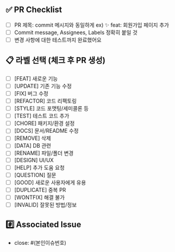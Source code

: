 ## ✅ PR Checklist

<!-- 해당 PR이 다음 요구 사항을 충족하는지 확인해 주세요 -->
<!-- 확인이 필요하다면 Reviewer 등록 필수 -->

- [ ] PR 제목: commit 메시지와 동일하게 ex) ✨ feat: 회원가입 페이지 추가
- [ ] Commit message, Assignees, Labels 정확히 붙일 것
- [ ] 변경 사항에 대한 테스트까지 완료했어요

## 📋 라벨 선택 (체크 후 PR 생성)

- [ ] [FEAT] 새로운 기능
- [ ] [UPDATE] 기존 기능 수정
- [ ] [FIX] 버그 수정
- [ ] [REFACTOR] 코드 리팩토링
- [ ] [STYLE] 코드 포맷팅/세미콜론 등
- [ ] [TEST] 테스트 코드 추가
- [ ] [CHORE] 패키지/환경 설정
- [ ] [DOCS] 문서/README 수정
- [ ] [REMOVE] 삭제
- [ ] [DATA] DB 관련
- [ ] [RENAME] 파일/폴더 변경
- [ ] [DESIGN] UI/UX
- [ ] [HELP] 추가 도움 요청
- [ ] [QUESTION] 질문
- [ ] [GOOD] 새로운 사용자에게 유용
- [ ] [DUPLICATE] 중복 PR
- [ ] [WONTFIX] 해결 불가
- [ ] [INVALID] 잘못된 방법/정보

## #️⃣ Associated Issue

<!-- 작업한 이슈 자동 닫기!! (ex. close: #1) -->

- close: #(본인이슈번호)
